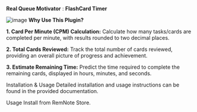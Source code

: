 ****Real Queue Motivator**** : **FlashCard Timer**


![image](https://github.com/voidtriangle/queue-motivator/assets/107706537/987f9688-4356-4f1d-8278-ec8f98a59a15)
****Why Use This Plugin?****



**1. Card Per Minute (CPM) Calculation:**
Calculate how many tasks/cards are completed per minute, with results rounded to two decimal places.

**2. Total Cards Reviewed:**
Track the total number of cards reviewed, providing an overall picture of progress and achievement.

**3. Estimate Remaining Time:**
Predict the time required to complete the remaining cards, displayed in hours, minutes, and seconds.



Installation & Usage
Detailed installation and usage instructions can be found in the provided documentation.




Usage
Install from RemNote Store.
